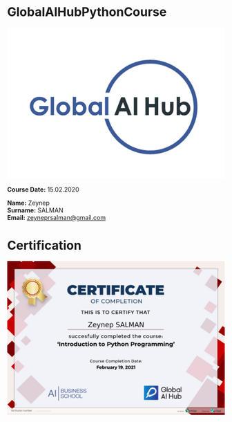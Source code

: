 # GlobalAIHubPythonCourse
<img widht="964" alt=" " src="https://github.com/zeynepsl/GlobalAIHubPythonCourse/blob/main/logo.png">

**Course Date:** 15.02.2020 

**Name:** Zeynep  
**Surname:** SALMAN  
**Email:** zeyneprsalman@gmail.com  


# Certification
<img widht="964" alt="My Certificate" src="https://github.com/zeynepsl/GlobalAIHubPythonCourse/blob/main/myCertificate.png">

